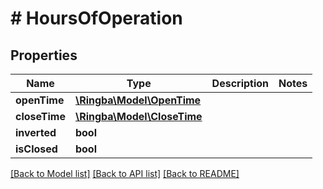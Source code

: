 # # HoursOfOperation

## Properties

Name | Type | Description | Notes
------------ | ------------- | ------------- | -------------
**openTime** | [**\Ringba\Model\OpenTime**](OpenTime.md) |  |
**closeTime** | [**\Ringba\Model\CloseTime**](CloseTime.md) |  |
**inverted** | **bool** |  |
**isClosed** | **bool** |  |

[[Back to Model list]](../../README.md#models) [[Back to API list]](../../README.md#endpoints) [[Back to README]](../../README.md)
